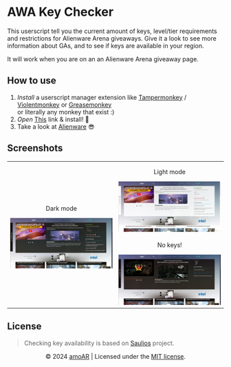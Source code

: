 # AWA Key Checker
This userscript tell you the current amount of keys, level/tier requirements and restrictions for Alienware Arena giveaways. Give it a look to see more information about GAs, and to see if keys are available in your region.

It will work when you are on an an Alienware Arena giveaway page.

## How to use
1. _Install_ a userscript manager extension like [Tampermonkey](https://chromewebstore.google.com/detail/nbhcbdghjpllgmfilhnhkllmkecfmpld) / [Violentmonkey](https://chromewebstore.google.com/detail/violentmonkey/jinjaccalgkegednnccohejagnlnfdag) or [Greasemonkey](https://addons.mozilla.org/en-US/firefox/addon/greasemonkey)\
or literally any monkey that exist :)
2. _Open_ <a href="https://github.com/amoAR/AWA-Key-Checker/blob/main/AWACheck.user.js" target="_blank">This</a> link & install! :tada:
3. Take a look at [Alienware](https://eu.alienwarearena.com/ucf/Giveaway) :sunglasses:

## Screenshots

<table>
    <tbody>
        <tr>
            <td rowspan=2>
                <p align="center">Dark mode</p>
                <img width="100%" alt="widgets" src="Screenshots/dark.png">
            </td>
            <td>
                <p align="center">Light mode</p>
                <img width="100%" alt="widgets" src="Screenshots/light.png">
            </td>
        </tr>
        <tr>
            <td>
                <p align="center">No keys!</p>
                <img width="100%" alt="widgets" src="Screenshots/No keys.png">
            </td>
        </tr>
    </tbody>
</table>

## License

> Checking key availability is based on [Saulios](https://github.com/Saulios/awa_key_checker) project.

<p align="center">
    &copy; 2024 <a href="https://github.com/amoAR">amoAR</a> | Licensed under the <a href="https://github.com/amoAR/AWA_Key_Checker/blob/main/LICENSE">MIT license</a>.
</p>